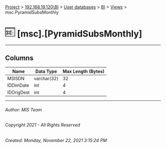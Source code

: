 #### 

[Project](../../../../index.md) > [192.168.19.120\\BI](../../../index.md) > [User databases](../../index.md) > [BI](../index.md) > [Views](Views.md) > msc.PyramidSubsMonthly

# ![Views](../../../../Images/View32.png) [msc].[PyramidSubsMonthly]

---

## <a name="#columns"></a>Columns

| Name | Data Type | Max Length (Bytes) |
|---|---|---|
| MSISDN | varchar(32) | 32 |
| IDDimDate | int | 4 |
| IDOrigDest | int | 4 |


---

###### Author:  MIS Team

###### Copyright 2021 - All Rights Reserved

###### Created: Monday, November 22, 2021 3:15:24 PM

